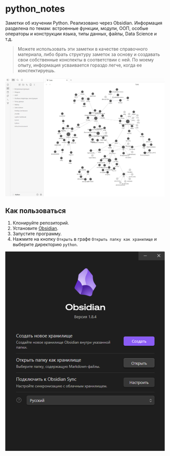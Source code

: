 # python_notes

Заметки об изучении Python. Реализовано через Obsidian. Информация разделена по темам: встроенные функции, модули, ООП, особые операторы и конструкции языка, типы данных, файлы, Data Science и т.д.

> Можете использовать эти заметки в качестве справочного материала, либо брать структуру заметок за основу и создавать свои собственные конспекты в соответствии с ней. По моему опыту, информация усваивается гораздо легче, когда ее конспектируешь.

![Интерфейс Obsidian](./img/main.png)

## Как пользоваться

1. Клонируйте репозиторий.
2. Установите [Obsidian](https://obsidian.md/).
3. Запустите программу.
4. Нажмите на кнопку `Открыть` в графе `Открыть папку как хранилище` и выберите директорию `python`.

![Открыть папку как хранилище](./img/obsidian.png)
